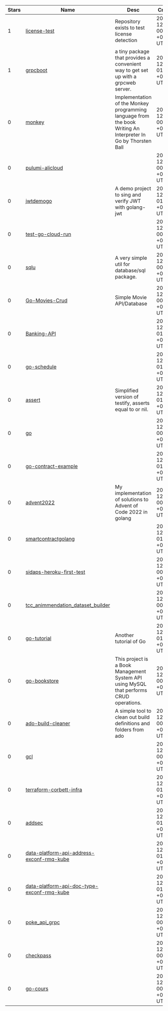 | Stars | Name | Desc | Created | 
| ----- | ------- | ------------- | ------------- |
| 1 | [license-test](https://github.com/TripleDogDare/license-test) | Repository exists to test license detection | 2022-12-21 00:37:38 +0000 UTC |
| 1 | [grpcboot](https://github.com/LQR471814/grpcboot) | a tiny package that provides a convenient way to get set up with a grpcweb server. | 2022-12-21 01:03:10 +0000 UTC |
| 0 | [monkey](https://github.com/marcuscaisey/monkey) | Implementation of the Monkey programming language from the book Writing An Interpreter In Go by Thorsten Ball | 2022-12-21 00:06:59 +0000 UTC |
| 0 | [pulumi-alicloud](https://github.com/rhysmdnz/pulumi-alicloud) |  | 2022-12-21 00:26:08 +0000 UTC |
| 0 | [jwtdemogo](https://github.com/sohoffice/jwtdemogo) | A demo project to sing and verify JWT with golang-jwt | 2022-12-21 01:40:35 +0000 UTC |
| 0 | [test-go-cloud-run](https://github.com/rnsv/test-go-cloud-run) |  | 2022-12-21 00:54:56 +0000 UTC |
| 0 | [sqlu](https://github.com/ofabricio/sqlu) | A very simple util for database/sql package. | 2022-12-21 00:39:31 +0000 UTC |
| 0 | [Go-Movies-Crud](https://github.com/CakeyLies/Go-Movies-Crud) | Simple Movie API/Database | 2022-12-21 00:41:21 +0000 UTC |
| 0 | [Banking-API](https://github.com/Gustavo-Zamai/Banking-API) |  | 2022-12-21 01:22:52 +0000 UTC |
| 0 | [go-schedule](https://github.com/PamelaMarinho/go-schedule) |  | 2022-12-21 01:24:25 +0000 UTC |
| 0 | [assert](https://github.com/fufuok/assert) | Simplified version of testify, asserts equal to or nil. | 2022-12-21 01:09:37 +0000 UTC |
| 0 | [go](https://github.com/loosla/go) |  | 2022-12-21 00:04:31 +0000 UTC |
| 0 | [go-contract-example](https://github.com/GoalPanda/go-contract-example) |  | 2022-12-21 01:15:38 +0000 UTC |
| 0 | [advent2022](https://github.com/nfriendly/advent2022) | My implementation of solutions to Advent of Code 2022 in golang | 2022-12-21 00:48:08 +0000 UTC |
| 0 | [smartcontractgolang](https://github.com/GoalPanda/smartcontractgolang) |  | 2022-12-21 01:19:26 +0000 UTC |
| 0 | [sidaps-heroku-first-test](https://github.com/uuTruksic/sidaps-heroku-first-test) |  | 2022-12-21 00:49:50 +0000 UTC |
| 0 | [tcc_animmendation_dataset_builder](https://github.com/henrique-tavares/tcc_animmendation_dataset_builder) |  | 2022-12-21 00:02:54 +0000 UTC |
| 0 | [go-tutorial](https://github.com/seduerr91/go-tutorial) | Another tutorial of Go | 2022-12-21 01:24:15 +0000 UTC |
| 0 | [go-bookstore](https://github.com/GustavoGarciaDeAlba/go-bookstore) | This project is a Book Management System API using MySQL that performs CRUD operations. | 2022-12-21 00:34:52 +0000 UTC |
| 0 | [ado-build-cleaner](https://github.com/tsharp/ado-build-cleaner) | A simple tool to clean out build definitions and folders from ado | 2022-12-21 00:54:16 +0000 UTC |
| 0 | [gcl](https://github.com/gepengscu/gcl) |  | 2022-12-21 00:03:04 +0000 UTC |
| 0 | [terraform-corbett-infra](https://github.com/chris2fer/terraform-corbett-infra) |  | 2022-12-21 01:11:21 +0000 UTC |
| 0 | [addsec](https://github.com/joshfinley/addsec) |  | 2022-12-21 01:26:41 +0000 UTC |
| 0 | [data-platform-api-address-exconf-rmq-kube](https://github.com/latonaio/data-platform-api-address-exconf-rmq-kube) |  | 2022-12-21 01:06:18 +0000 UTC |
| 0 | [data-platform-api-doc-type-exconf-rmq-kube](https://github.com/latonaio/data-platform-api-doc-type-exconf-rmq-kube) |  | 2022-12-21 01:23:07 +0000 UTC |
| 0 | [poke_api_grpc](https://github.com/SergioVenicio/poke_api_grpc) |  | 2022-12-21 00:26:25 +0000 UTC |
| 0 | [checkpass](https://github.com/marcos-dev88/checkpass) |  | 2022-12-21 00:52:43 +0000 UTC |
| 0 | [go-cours](https://github.com/sosso21/go-cours) |  | 2022-12-21 00:32:13 +0000 UTC |

